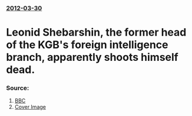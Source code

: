 ### [2012-03-30](/news/2012/03/30/index.md)

# Leonid Shebarshin, the former head of the KGB's foreign intelligence branch, apparently shoots himself dead. 




### Source:

1. [BBC](http://www.bbc.co.uk/news/world-europe-17565104)
1. [Cover Image](http://ichef.bbci.co.uk/news/1024/media/images/59400000/jpg/_59400618_000035609-2.jpg)
